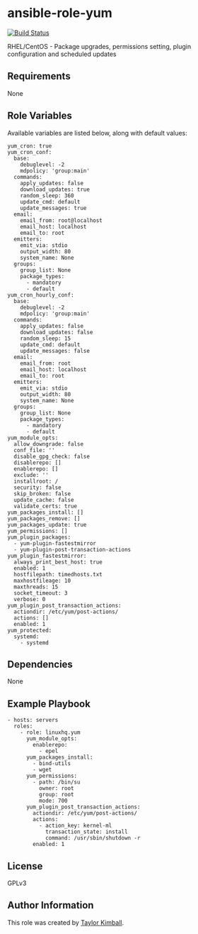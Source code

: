 # ansible-role-yum

[![Build Status](https://travis-ci.org/linuxhq/ansible-role-yum.svg?branch=master)](https://travis-ci.org/linuxhq/ansible-role-yum)

RHEL/CentOS - Package upgrades, permissions setting, plugin configuration and scheduled updates

## Requirements

None

## Role Variables

Available variables are listed below, along with default values:

    yum_cron: true
    yum_cron_conf:
      base:
        debuglevel: -2
        mdpolicy: 'group:main'
      commands:
        apply_updates: false
        download_updates: true
        random_sleep: 360
        update_cmd: default
        update_messages: true
      email:
        email_from: root@localhost
        email_host: localhost
        email_to: root
      emitters:
        emit_via: stdio
        output_width: 80
        system_name: None
      groups:
        group_list: None
        package_types:
          - mandatory
          - default
    yum_cron_hourly_conf:
      base:
        debuglevel: -2
        mdpolicy: 'group:main'
      commands:
        apply_updates: false
        download_updates: false
        random_sleep: 15
        update_cmd: default
        update_messages: false
      email:
        email_from: root
        email_host: localhost
        email_to: root
      emitters:
        emit_via: stdio
        output_width: 80
        system_name: None
      groups:
        group_list: None
        package_types:
          - mandatory
          - default
    yum_module_opts:
      allow_downgrade: false
      conf_file: ''
      disable_gpg_check: false
      disablerepo: []
      enablerepo: []
      exclude: ''
      installroot: /
      security: false
      skip_broken: false
      update_cache: false
      validate_certs: true
    yum_packages_install: []
    yum_packages_remove: []
    yum_packages_update: true
    yum_permissions: []
    yum_plugin_packages:
      - yum-plugin-fastestmirror
      - yum-plugin-post-transaction-actions
    yum_plugin_fastestmirror:
      always_print_best_host: true
      enabled: 1
      hostfilepath: timedhosts.txt
      maxhostfileage: 10
      maxthreads: 15
      socket_timeout: 3
      verbose: 0
    yum_plugin_post_transaction_actions:
      actiondir: /etc/yum/post-actions/
      actions: []
      enabled: 1
    yum_protected:
      systemd:
        - systemd

## Dependencies

None

## Example Playbook

    - hosts: servers
      roles:
        - role: linuxhq.yum
          yum_module_opts:
            enablerepo:
              - epel
          yum_packages_install:
            - bind-utils
            - wget
          yum_permissions:
            - path: /bin/su
              owner: root
              group: root
              mode: 700
          yum_plugin_post_transaction_actions:
            actiondir: /etc/yum/post-actions/
            actions:
              - action_key: kernel-ml
                transaction_state: install
                command: /usr/sbin/shutdown -r
            enabled: 1

## License

GPLv3

## Author Information

This role was created by [Taylor Kimball](http://www.linuxhq.org).
